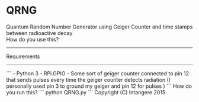# QRNG
Quantum Random Number Generator using Geiger Counter and time stamps between radioactive decay
<br>
How do you use this?
<hr>
Requirements
<hr>
```
- Python 3
- RPi.GPIO
- Some sort of geiger counter connected to pin 12 that sends pulses every time the geiger counter detects radiation
(I personally used pin 3 to ground my geiger and pin 12 for pulses )
```
How do you run this?
```
python QRNG.py
```
Copyright (C) Intangere 2015

